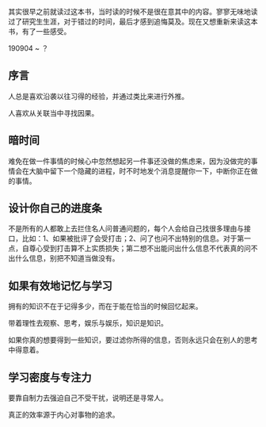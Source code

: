其实很早之前就读过这本书，当时读的时候不是很在意其中的内容。寥寥无味地读过了研究生生涯，对于错过的时间，最后才感到追悔莫及。现在又想重新来读这本书，有了一些感受。

190904 ~ ？

## 序言

人总是喜欢沿袭以往习得的经验，并通过类比来进行外推。

人喜欢从关联当中寻找因果。

## 暗时间

难免在做一件事情的时候心中忽然想起另一件事还没做的焦虑来，因为没做完的事情会在大脑中留下一个隐藏的进程，时不时地发个消息提醒你一下，中断你正在做的事情。

## 设计你自己的进度条

不是所有的人都敢上去拦住名人问普通问题的，每个人会给自己找很多理由与接口，比如：1、如果被批评了会受打击；2、问了也问不出特别的信息。对于第一点，自尊心受到打击算不上实质损失；第二想不出能问出什么信息不代表真的问不出什么信息，别把不知道当做没有。

## 如果有效地记忆与学习

拥有的知识不在于记得多少，而在于能在恰当的时候回忆起来。

带着理性去观察、思考，娱乐与娱乐，知识是知识。

如果你真的想要得到一些知识，要过滤你所得的信息，否则永远只会在别人的思考中得意着。

## 学习密度与专注力

要靠自制力去强迫自己不受干扰，说明还是寻常人。

真正的效率源于内心对事物的追求。